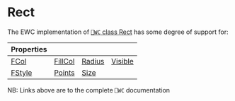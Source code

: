 # Rect

The EWC implementation of [`⎕WC` class Rect](https://help.dyalog.com/19.0/index.htm#GUI/Objects/Rect.htm) has some degree of support for:

| Properties|  |  |  |
|--|--|--|--|
 |  [FCol](https://help.dyalog.com/19.0/index.htm#GUI/Properties/FCol.htm)      |  [FillCol](https://help.dyalog.com/19.0/index.htm#GUI/Properties/FillCol.htm)  |  [Radius](https://help.dyalog.com/19.0/index.htm#GUI/Properties/Radius.htm)  |  [Visible](https://help.dyalog.com/19.0/index.htm#GUI/Properties/Visible.htm) |
 |  [FStyle](https://help.dyalog.com/19.0/index.htm#GUI/Properties/FStyle.htm)  |  [Points](https://help.dyalog.com/19.0/index.htm#GUI/Properties/Points.htm)    |  [Size](https://help.dyalog.com/19.0/index.htm#GUI/Properties/Size.htm)      |                                                                               |

NB: Links above are to the complete `⎕WC` documentation
